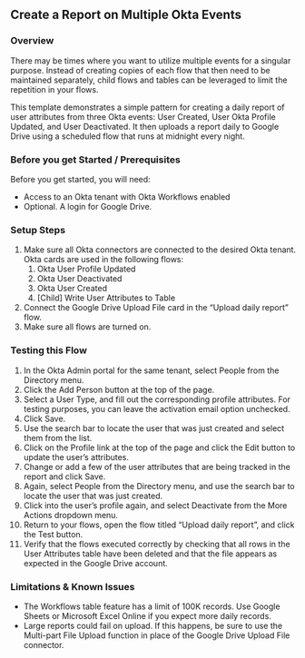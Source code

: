 ## **Create a Report on Multiple Okta Events**


### **Overview**

There may be times where you want to utilize multiple events for a singular purpose. Instead of creating copies of each flow that then need to be maintained separately, child flows and tables can be leveraged to limit the repetition in your flows.  

This template demonstrates a simple pattern for creating a daily report of user attributes from three Okta events: User Created, User Okta Profile Updated, and User Deactivated. It then uploads a report daily to Google Drive using a scheduled flow that runs at midnight every night.  


### **Before you get Started / Prerequisites**

Before you get started, you will need:


*   Access to an Okta tenant with Okta Workflows enabled
*   Optional. A login for Google Drive. 


### **Setup Steps**

1. Make sure all Okta connectors are connected to the desired Okta tenant.  Okta cards are used in the following flows:
    1. Okta User Profile Updated
    2. Okta User Deactivated
    3. Okta User Created
    4. [Child] Write User Attributes to Table
2. Connect the Google Drive Upload File card in the “Upload daily report” flow.
3. Make sure all flows are turned on.  


### **Testing this Flow**

1. In the Okta Admin portal for the same tenant, select People from the Directory menu.
2. Click the Add Person button at the top of the page.
3. Select a User Type, and fill out the corresponding profile attributes.  For testing purposes, you can leave the activation email option unchecked.  
4. Click Save.
5. Use the search bar to locate the user that was just created and select them from the list.
6. Click on the Profile link at the top of the page and click the Edit button to update the user’s attributes.
7. Change or add a few of the user attributes that are being tracked in the report and click Save.
8. Again, select People from the Directory menu, and use the search bar to locate the user that was just created.
9. Click into the user’s profile again, and select Deactivate from the More Actions dropdown menu.
10. Return to your flows, open the flow titled “Upload daily report”, and click the Test button.
11. Verify that the flows executed correctly by checking that all rows in the User Attributes table have been deleted and that the file appears as expected in the Google Drive account.  


### **Limitations & Known Issues**

*   The Workflows table feature has a limit of 100K records.  Use Google Sheets or Microsoft Excel Online if you expect more daily records.
*   Large reports could fail on upload.  If this happens, be sure to use the Multi-part File Upload function in place of the Google Drive Upload File connector.  
